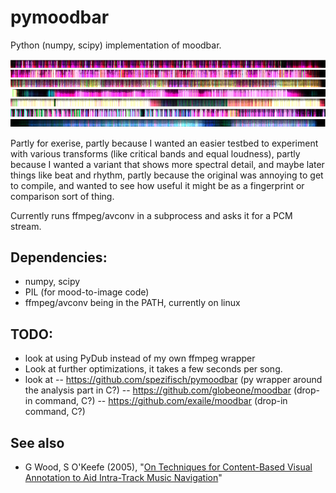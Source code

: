 # pymoodbar

Python (numpy, scipy) implementation of moodbar.

![A few examples: lofi, reggae, rock, calm electro, crust, indie band, ethereal/vocal](examples.png?raw=true)

Partly for exerise,
partly because I wanted an easier testbed to experiment with various transforms (like critical bands and equal loudness),
partly because I wanted a variant that shows more spectral detail, and maybe later things like beat and rhythm,
partly because the original was annoying to get to compile,
and wanted to see how useful it might be as a fingerprint or comparison sort of thing.

Currently runs ffmpeg/avconv in a subprocess and asks it for a PCM stream.


## Dependencies:
* numpy, scipy
* PIL (for mood-to-image code)
* ffmpeg/avconv being in the PATH, currently on linux


## TODO:
- look at using PyDub instead of my own ffmpeg wrapper
- Look at further optimizations, it takes a few seconds per song.
- look at 
-- https://github.com/spezifisch/pymoodbar (py wrapper around the analysis part in C?)
-- https://github.com/globeone/moodbar  (drop-in command, C?)
-- https://github.com/exaile/moodbar  (drop-in command, C?)

## See also 
- G Wood, S O'Keefe (2005), "[On Techniques for Content-Based Visual Annotation to Aid Intra-Track Music Navigation](https://www.google.com/search?q=On%20Techniques%20for%20Content-Based%20Visual%20Annotation%20to%20Aid%20Intra-Track%20Music%20Navigation%20pdf)"
